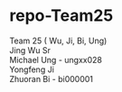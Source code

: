 # repo-Team25
Team 25 ( Wu, Ji, Bi, Ung) <br />
Jing Wu Sr <br />
Michael Ung - ungxx028<br />
Yongfeng Ji <br />
Zhuoran Bi - bi000001<br />
